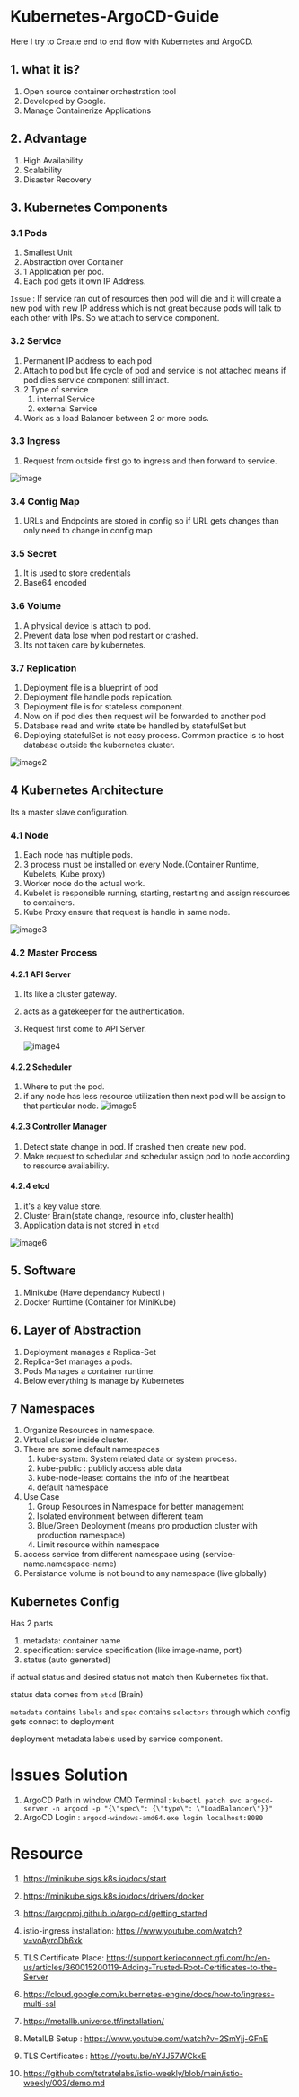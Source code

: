# Kubernetes-ArgoCD-Guide

Here I try to Create end to end flow with Kubernetes and ArgoCD.

## 1. what it is?

1. Open source container orchestration tool
2. Developed by Google.
3. Manage Containerize Applications

## 2. Advantage

1. High Availability
2. Scalability
3. Disaster Recovery

## 3. Kubernetes Components

### 3.1 Pods

1. Smallest Unit
2. Abstraction over Container
3. 1 Application per pod.
4. Each pod gets it own IP Address.

`Issue` : If service ran out of resources then pod will die and it will create a new pod with new IP address which is not great because pods will talk to each other with IPs. So we attach to service component.

### 3.2 Service

1. Permanent IP address to each pod
2. Attach to pod but life cycle of pod and service is not attached means if pod dies service component still intact.
3. 2 Type of service
   1. internal Service
   2. external Service
4. Work as a load Balancer between 2 or more pods.

### 3.3 Ingress

1. Request from outside first go to ingress and then forward to service.

![image](images/image1.JPG)

### 3.4 Config Map

1. URLs and Endpoints are stored in config so if URL gets changes than only need to change in config map

### 3.5 Secret

1. It is used to store credentials
2. Base64 encoded

### 3.6 Volume

1. A physical device is attach to pod.
2. Prevent data lose when pod restart or crashed.
3. Its not taken care by kubernetes.

### 3.7 Replication

1. Deployment file is a blueprint of pod
2. Deployment file handle pods replication.
3. Deployment file is for stateless component.
4. Now on if pod dies then request will be forwarded to another pod
5. Database read and write state be handled by statefulSet but
6. Deploying statefulSet is not easy process. Common practice is to host database outside the kubernetes cluster.

![image2](images/image2.JPG)

## 4 Kubernetes Architecture

Its a master slave configuration.

### 4.1 Node

1. Each node has multiple pods.
2. 3 process must be installed on every Node.(Container Runtime, Kubelets, Kube proxy)
3. Worker node do the actual work.
4. Kubelet is responsible running, starting, restarting and assign resources to containers.
5. Kube Proxy ensure that request is handle in same node.

![image3](images/image3.JPG)

### 4.2 Master Process

#### 4.2.1 API Server

1. Its like a cluster gateway.
2. acts as a gatekeeper for the authentication.
3. Request first come to API Server.

   ![image4](images/image4.JPG)

#### 4.2.2 Scheduler

1. Where to put the pod.
2. if any node has less resource utilization then next pod will be assign to that particular node.
   ![image5](/images/image5.JPG)

#### 4.2.3 Controller Manager

1. Detect state change in pod. If crashed then create new pod.
2. Make request to schedular and schedular assign pod to node according to resource availability.

#### 4.2.4 etcd

1. it's a key value store.
2. Cluster Brain(state change, resource info, cluster health)
3. Application data is not stored in `etcd`

![image6](images/image6.JPG)

## 5. Software

1. Minikube (Have dependancy Kubectl )
2. Docker Runtime (Container for MiniKube)

## 6. Layer of Abstraction

1. Deployment manages a Replica-Set
2. Replica-Set manages a pods.
3. Pods Manages a container runtime.
4. Below everything is manage by Kubernetes

## 7 Namespaces

1. Organize Resources in namespace.
2. Virtual cluster inside cluster.
3. There are some default namespaces
   1. kube-system: System related data or system process.
   2. kube-public : publicly access able data
   3. kube-node-lease: contains the info of the heartbeat
   4. default namespace
4. Use Case
   1. Group Resources in Namespace for better management
   2. Isolated environment between different team
   3. Blue/Green Deployment (means pro production cluster with production namespace)
   4. Limit resource within namespace
5. access service from different namespace using (service-name.namespace-name)
6. Persistance volume is not bound to any namespace (live globally)

## Kubernetes Config

Has 2 parts

1. metadata: container name
2. specification: service specification (like image-name, port)
3. status (auto generated)

if actual status and desired status not match then Kubernetes fix that.

status data comes from `etcd` (Brain)

`metadata` contains `labels` and `spec` contains `selectors` through which config gets connect to deployment

deployment metadata labels used by service component.

# Issues Solution

1. ArgoCD Path in window CMD Terminal : `kubectl patch svc argocd-server -n argocd -p "{\"spec\": {\"type\": \"LoadBalancer\"}}"`
2. ArgoCD Login : `argocd-windows-amd64.exe login localhost:8080`

# Resource

1. https://minikube.sigs.k8s.io/docs/start

2. https://minikube.sigs.k8s.io/docs/drivers/docker

3. https://argoproj.github.io/argo-cd/getting_started

4. istio-ingress installation: https://www.youtube.com/watch?v=voAyroDb6xk

5. TLS Certificate Place: https://support.kerioconnect.gfi.com/hc/en-us/articles/360015200119-Adding-Trusted-Root-Certificates-to-the-Server

6. https://cloud.google.com/kubernetes-engine/docs/how-to/ingress-multi-ssl

7. https://metallb.universe.tf/installation/

8. MetalLB Setup : https://www.youtube.com/watch?v=2SmYjj-GFnE

9. TLS Certificates : https://youtu.be/nYJJ57WCkxE

10. https://github.com/tetratelabs/istio-weekly/blob/main/istio-weekly/003/demo.md
